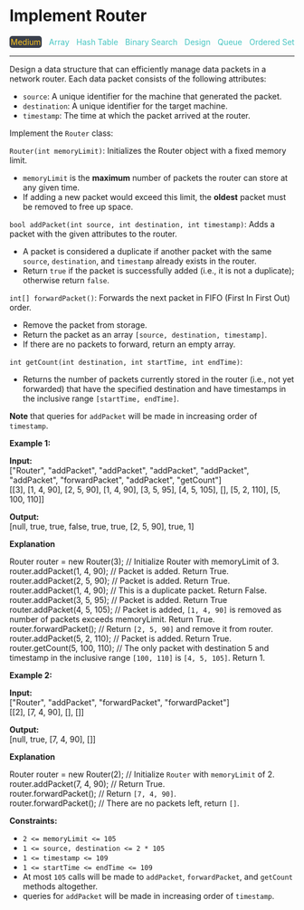 # Implement Router

<div style="display: flex; justify-content: space-between; align-items: center">
<div style="color: #fac31d;
padding: 2px; background-color: #3a3f4b; border-radius: 5px;">Medium</div>
<div style="color: #46c6c2">Array</div>
<div style="color: #46c6c2">Hash Table</div>
<div style="color: #46c6c2">Binary Search</div>
<div style="color: #46c6c2">Design</div>
<div style="color: #46c6c2">Queue</div>
<div style="color: #46c6c2">Ordered Set</div>
</div>

---

Design a data structure that can efficiently manage data packets in a network router. Each data packet consists of the following attributes:

*   `source`: A unique identifier for the machine that generated the packet.
*   `destination`: A unique identifier for the target machine.
*   `timestamp`: The time at which the packet arrived at the router.

Implement the `Router` class:

`Router(int memoryLimit)`: Initializes the Router object with a fixed memory limit.

*   `memoryLimit` is the **maximum** number of packets the router can store at any given time.
*   If adding a new packet would exceed this limit, the **oldest** packet must be removed to free up space.

`bool addPacket(int source, int destination, int timestamp)`: Adds a packet with the given attributes to the router.

*   A packet is considered a duplicate if another packet with the same `source`, `destination`, and `timestamp` already exists in the router.
*   Return `true` if the packet is successfully added (i.e., it is not a duplicate); otherwise return `false`.

`int[] forwardPacket()`: Forwards the next packet in FIFO (First In First Out) order.

*   Remove the packet from storage.
*   Return the packet as an array `[source, destination, timestamp]`.
*   If there are no packets to forward, return an empty array.

`int getCount(int destination, int startTime, int endTime)`:

*   Returns the number of packets currently stored in the router (i.e., not yet forwarded) that have the specified destination and have timestamps in the inclusive range `[startTime, endTime]`.

**Note** that queries for `addPacket` will be made in increasing order of `timestamp`.

**Example 1:**

**Input:**  
\["Router", "addPacket", "addPacket", "addPacket", "addPacket", "addPacket", "forwardPacket", "addPacket", "getCount"\]  
\[\[3\], \[1, 4, 90\], \[2, 5, 90\], \[1, 4, 90\], \[3, 5, 95\], \[4, 5, 105\], \[\], \[5, 2, 110\], \[5, 100, 110\]\]

**Output:**  
\[null, true, true, false, true, true, \[2, 5, 90\], true, 1\]

**Explanation**

Router router = new Router(3); // Initialize Router with memoryLimit of 3.  
router.addPacket(1, 4, 90); // Packet is added. Return True.  
router.addPacket(2, 5, 90); // Packet is added. Return True.  
router.addPacket(1, 4, 90); // This is a duplicate packet. Return False.  
router.addPacket(3, 5, 95); // Packet is added. Return True  
router.addPacket(4, 5, 105); // Packet is added, `[1, 4, 90]` is removed as number of packets exceeds memoryLimit. Return True.  
router.forwardPacket(); // Return `[2, 5, 90]` and remove it from router.  
router.addPacket(5, 2, 110); // Packet is added. Return True.  
router.getCount(5, 100, 110); // The only packet with destination 5 and timestamp in the inclusive range `[100, 110]` is `[4, 5, 105]`. Return 1.

**Example 2:**

**Input:**  
\["Router", "addPacket", "forwardPacket", "forwardPacket"\]  
\[\[2\], \[7, 4, 90\], \[\], \[\]\]

**Output:**  
\[null, true, \[7, 4, 90\], \[\]\]

**Explanation**

Router router = new Router(2); // Initialize `Router` with `memoryLimit` of 2.  
router.addPacket(7, 4, 90); // Return True.  
router.forwardPacket(); // Return `[7, 4, 90]`.  
router.forwardPacket(); // There are no packets left, return `[]`.

**Constraints:**

*   `2 <= memoryLimit <= 105`
*   `1 <= source, destination <= 2 * 105`
*   `1 <= timestamp <= 109`
*   `1 <= startTime <= endTime <= 109`
*   At most `105` calls will be made to `addPacket`, `forwardPacket`, and `getCount` methods altogether.
*   queries for `addPacket` will be made in increasing order of `timestamp`.